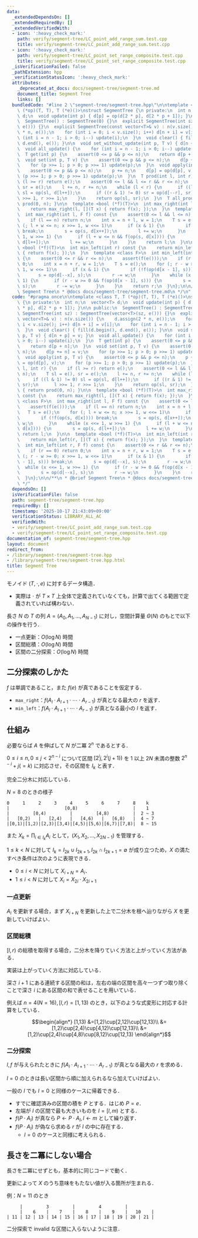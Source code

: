 ```yaml
---
data:
  _extendedDependsOn: []
  _extendedRequiredBy: []
  _extendedVerifiedWith:
  - icon: ':heavy_check_mark:'
    path: verify/segment-tree/LC_point_add_range_sum.test.cpp
    title: verify/segment-tree/LC_point_add_range_sum.test.cpp
  - icon: ':heavy_check_mark:'
    path: verify/segment-tree/LC_point_set_range_composite.test.cpp
    title: verify/segment-tree/LC_point_set_range_composite.test.cpp
  _isVerificationFailed: false
  _pathExtension: hpp
  _verificationStatusIcon: ':heavy_check_mark:'
  attributes:
    _deprecated_at_docs: docs/segment-tree/segment-tree.md
    document_title: Segment Tree
    links: []
  bundledCode: "#line 2 \"segment-tree/segment-tree.hpp\"\n\ntemplate <class T, T\
    \ (*op)(T, T), T (*e)()>\nstruct SegmentTree {\n private:\n  int n;\n  vector<T>\
    \ d;\n  void update(int p) { d[p] = op(d[2 * p], d[2 * p + 1]); }\n\n public:\n\
    \  SegmentTree() : SegmentTree(0) {}\n  explicit SegmentTree(int sz) : SegmentTree(vector<T>(sz,\
    \ e())) {}\n  explicit SegmentTree(const vector<T>& v) : n(v.size()) {\n    d.assign(2\
    \ * n, e());\n    for (int i = 0; i < v.size(); i++) d[n + i] = v[i];\n    for\
    \ (int i = n - 1; i > 0; i--) update(i);\n  }\n  void clear() { fill(d.begin(),\
    \ d.end(), e()); }\n\n  void set_without_update(int p, T v) { d[n + p] = v; }\n\
    \  void all_update() {\n    for (int i = n - 1; i > 0; i--) update(i);\n  }\n\
    \  T get(int p) {\n    assert(0 <= p && p <= n);\n    return d[p + n];\n  }\n\
    \  void set(int p, T v) {\n    assert(0 <= p && p <= n);\n    d[p += n] = v;\n\
    \    for (p >>= 1; p > 0; p >>= 1) update(p);\n  }\n  void apply(int p, T v) {\n\
    \    assert(0 <= p && p <= n);\n    p += n;\n    d[p] = op(d[p], v);\n    for\
    \ (p >>= 1; p > 0; p >>= 1) update(p);\n  }\n  T prod(int l, int r) {\n    if\
    \ (l >= r) return e();\n    assert(0 <= l && l <= r && r <= n);\n    T sl = e(),\
    \ sr = e();\n    l += n, r += n;\n    while (l < r) {\n      if ((l & 1) != 0)\
    \ sl = op(sl, d[l++]);\n      if ((r & 1) != 0) sr = op(d[--r], sr);\n      l\
    \ >>= 1, r >>= 1;\n    }\n    return op(sl, sr);\n  }\n  T all_prod() { return\
    \ prod(0, n); }\n\n  template <bool (*f)(T)>\n  int max_right(int l) const {\n\
    \    return max_right(l, [](T x) { return f(x); });\n  }\n  template <class F>\n\
    \  int max_right(int l, F f) const {\n    assert(0 <= l && l <= n);\n    assert(f(e()));\n\
    \    if (l == n) return n;\n    int x = n + l, w = 1;\n    T s = e();\n    for\
    \ (; l + w <= n; x >>= 1, w <<= 1)\n      if (x & 1) {\n        if (!f(op(s, d[x])))\
    \ break;\n        s = op(s, d[x++]);\n        l += w;\n      }\n    while (x <<=\
    \ 1, w >>= 1) {\n      if (l + w <= n && f(op(s, d[x]))) {\n        s = op(s,\
    \ d[l++]);\n        l += w;\n      }\n    }\n    return l;\n  }\n\n  template\
    \ <bool (*f)(T)>\n  int min_left(int r) const {\n    return min_left(r, [](T x)\
    \ { return f(x); });\n  }\n  template <class F>\n  int min_left(int r, F f) const\
    \ {\n    assert(0 <= r && r <= n);\n    assert(f(e()));\n    if (r == 0) return\
    \ 0;\n    int x = n + r, w = 1;\n    T s = e();\n    for (; r - w >= 0; x >>=\
    \ 1, w <<= 1)\n      if (x & 1) {\n        if (!f(op(d[x - 1], s))) break;\n \
    \       s = op(d[--x], s);\n        r -= w;\n      }\n    while (x <<= 1, w >>=\
    \ 1) {\n      if (r - w >= 0 && f(op(d[x - 1], s))) {\n        s = op(d[--x],\
    \ s);\n        r -= w;\n      }\n    }\n    return r;\n  }\n};\n\n/**\n * @brief\
    \ Segment Tree\n * @docs docs/segment-tree/segment-tree.md\n */\n"
  code: "#pragma once\n\ntemplate <class T, T (*op)(T, T), T (*e)()>\nstruct SegmentTree\
    \ {\n private:\n  int n;\n  vector<T> d;\n  void update(int p) { d[p] = op(d[2\
    \ * p], d[2 * p + 1]); }\n\n public:\n  SegmentTree() : SegmentTree(0) {}\n  explicit\
    \ SegmentTree(int sz) : SegmentTree(vector<T>(sz, e())) {}\n  explicit SegmentTree(const\
    \ vector<T>& v) : n(v.size()) {\n    d.assign(2 * n, e());\n    for (int i = 0;\
    \ i < v.size(); i++) d[n + i] = v[i];\n    for (int i = n - 1; i > 0; i--) update(i);\n\
    \  }\n  void clear() { fill(d.begin(), d.end(), e()); }\n\n  void set_without_update(int\
    \ p, T v) { d[n + p] = v; }\n  void all_update() {\n    for (int i = n - 1; i\
    \ > 0; i--) update(i);\n  }\n  T get(int p) {\n    assert(0 <= p && p <= n);\n\
    \    return d[p + n];\n  }\n  void set(int p, T v) {\n    assert(0 <= p && p <=\
    \ n);\n    d[p += n] = v;\n    for (p >>= 1; p > 0; p >>= 1) update(p);\n  }\n\
    \  void apply(int p, T v) {\n    assert(0 <= p && p <= n);\n    p += n;\n    d[p]\
    \ = op(d[p], v);\n    for (p >>= 1; p > 0; p >>= 1) update(p);\n  }\n  T prod(int\
    \ l, int r) {\n    if (l >= r) return e();\n    assert(0 <= l && l <= r && r <=\
    \ n);\n    T sl = e(), sr = e();\n    l += n, r += n;\n    while (l < r) {\n \
    \     if ((l & 1) != 0) sl = op(sl, d[l++]);\n      if ((r & 1) != 0) sr = op(d[--r],\
    \ sr);\n      l >>= 1, r >>= 1;\n    }\n    return op(sl, sr);\n  }\n  T all_prod()\
    \ { return prod(0, n); }\n\n  template <bool (*f)(T)>\n  int max_right(int l)\
    \ const {\n    return max_right(l, [](T x) { return f(x); });\n  }\n  template\
    \ <class F>\n  int max_right(int l, F f) const {\n    assert(0 <= l && l <= n);\n\
    \    assert(f(e()));\n    if (l == n) return n;\n    int x = n + l, w = 1;\n \
    \   T s = e();\n    for (; l + w <= n; x >>= 1, w <<= 1)\n      if (x & 1) {\n\
    \        if (!f(op(s, d[x]))) break;\n        s = op(s, d[x++]);\n        l +=\
    \ w;\n      }\n    while (x <<= 1, w >>= 1) {\n      if (l + w <= n && f(op(s,\
    \ d[x]))) {\n        s = op(s, d[l++]);\n        l += w;\n      }\n    }\n   \
    \ return l;\n  }\n\n  template <bool (*f)(T)>\n  int min_left(int r) const {\n\
    \    return min_left(r, [](T x) { return f(x); });\n  }\n  template <class F>\n\
    \  int min_left(int r, F f) const {\n    assert(0 <= r && r <= n);\n    assert(f(e()));\n\
    \    if (r == 0) return 0;\n    int x = n + r, w = 1;\n    T s = e();\n    for\
    \ (; r - w >= 0; x >>= 1, w <<= 1)\n      if (x & 1) {\n        if (!f(op(d[x\
    \ - 1], s))) break;\n        s = op(d[--x], s);\n        r -= w;\n      }\n  \
    \  while (x <<= 1, w >>= 1) {\n      if (r - w >= 0 && f(op(d[x - 1], s))) {\n\
    \        s = op(d[--x], s);\n        r -= w;\n      }\n    }\n    return r;\n\
    \  }\n};\n\n/**\n * @brief Segment Tree\n * @docs docs/segment-tree/segment-tree.md\n\
    \ */"
  dependsOn: []
  isVerificationFile: false
  path: segment-tree/segment-tree.hpp
  requiredBy: []
  timestamp: '2025-10-17 21:43:09+09:00'
  verificationStatus: LIBRARY_ALL_AC
  verifiedWith:
  - verify/segment-tree/LC_point_add_range_sum.test.cpp
  - verify/segment-tree/LC_point_set_range_composite.test.cpp
documentation_of: segment-tree/segment-tree.hpp
layout: document
redirect_from:
- /library/segment-tree/segment-tree.hpp
- /library/segment-tree/segment-tree.hpp.html
title: Segment Tree
---
```

モノイド $(T,\cdot,e)$ に対するデータ構造．

- 実際は $\cdot$ が $T\times T$ 上全体で定義されていなくても，計算で出てくる範囲で定義されていれば構わない．

長さ $N$ の $T$ の列 $A=(A_0,A_1,\dots,A_{N-1})$ に対し，空間計算量 $\Theta(N)$ のもとで以下の操作を行う．

- 一点更新：$O(\log N)$ 時間
- 区間総積：$O(\log N)$ 時間
- 区間の二分探索：$O(\log N)$ 時間

## 二分探索のしかた

$f$ は単調であること，また $f(e)$ が真であることを仮定する．

- `max_right`：$f(A_l \cdot A_{l+1} \cdot \cdots \cdot A_{r-1})$ が真となる最大の $r$ を返す．
- `min_left`：$f(A_l \cdot A_{l+1} \cdot \cdots \cdot A_{r-1})$ が真となる最小の $l$ を返す．

## 仕組み

必要ならば $A$ を伸ばして $N$ が二冪 $2^n$ であるとする．

$0\leq i\leq n,0\leq j\lt 2^{n-i}$ について区間 $[2^ij,2^i(j+1))$ を $1$ 以上 $2N$ 未満の整数 $2^{n-i}+j(=k)$ に対応させ，その区間を $I_k$ と表す．

完全二分木に対応している．

$N=8$ のときの様子
```
0     1     2     3     4     5     6     7     8    k
|                     [0,8)                     |    1
|         [0,4)         |         [4,8)         |  2 ~ 3
|   [0,2)   |   [2,4)   |   [4,6)   |   [6,8)   |  4 ~ 7
|[0,1)|[1,2)|[2,3)|[3,4)|[4,5)|[5,6)|[6,7)|[7,8)|  8 ~ 15
```

また $X_k=\prod_{i\in I_k}A_i$ として，$(X_1,X_2,\dots,X_{2N-1})$ を管理する．

$1\leq k\lt N$ に対して $I_k=I_{2k}\cup I_{2k+1},I_{2k}\cap I_{2k+1}=\emptyset$ が成り立つため，$X$ の満たすべき条件は次のように表現できる．

- $0\leq i\lt N$ に対して $X_{i+N}=A_i$．
- $1\leq i\lt N$ に対して $X_{i}=X_{2i}\cdot X_{2i+1}$

### 一点更新

$A_i$ を更新する場合，まず $X_{i+N}$ を更新した上で二分木を根へ辿りながら $X$ を更新していけばよい．

### 区間総積

$[l,r)$ の総積を取得する場合，二分木を降りていく方法と上がっていく方法がある．

実装は上がっていく方法に対応している．

深さ $i+1$ にある連続する区間の和は，左右の端の区間を高々一つずつ取り除くことで深さ $i$ にある区間の和で表せることを用いている．

例えば $n=4(N=16),[l,r)=[1,13)$ のとき，以下のような式変形に対応する計算をしている．

$$\begin{align*}
[1,13)
&=[1,2)\cup[2,12)\cup[12,13)\\
&=[1,2)\cup[2,4)\cup[4,12)\cup[12,13)\\
&=[1,2)\cup[2,4)\cup[4,8)\cup[8,12)\cup[12,13)
\end{align*}$$

### 二分探索

$l,f$ が与えられたときに $f(A_l \cdot A_{l+1} \cdot \cdots \cdot A_{r-1})$ が真となる最大の $r$ を求める．

$l=0$ のときは長い区間から順に加えられるなら加えていけばよい．

一般の $l$ でも $l=0$ と同様のケースに帰着できる．

- すでに確認済みの区間の積を $P$ とする．はじめ $P=e$．
- 左端が $l$ の区間で最も大きいものを $I=[l,m)$ とする．
- $f(P\cdot A_I)$ が真なら $P\leftarrow P\cdot A_I,l\leftarrow m$ として繰り返す．
- $f(P\cdot A_I)$ が偽なら求める $r$ が $I$ の中に存在する．
  - $l=0$ のケースと同様に考えられる．


## 長さを二冪にしない場合

長さを二冪にせずとも，基本的に同じコードで動く．

更新によって $X$ のうち意味をもたない値が入る箇所が生まれる．

例：$N=11$ のとき

```
     |         3         |         4         |
     |    6    |    7    |    8    |    9    |   10    |
| 11 | 12 | 13 | 14 | 15 | 16 | 17 | 18 | 19 | 20 | 21 |
```

二分探索で invalid な区間に入らないように注意．